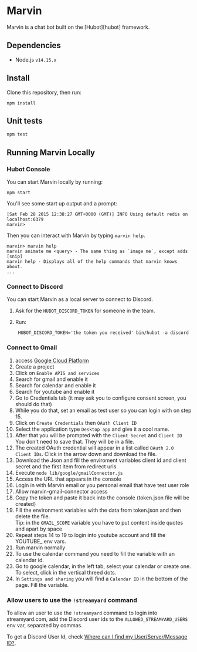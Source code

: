 # Marvin

Marvin is a chat bot built on the [Hubot][hubot] framework.

## Dependencies

- Node.js `v14.15.x`

## Install

Clone this repository, then run:

    npm install

## Unit tests

    npm test

## Running Marvin Locally

### Hubot Console

You can start Marvin locally by running:

    npm start

You'll see some start up output and a prompt:

    [Sat Feb 28 2015 12:38:27 GMT+0000 (GMT)] INFO Using default redis on localhost:6379
    marvin>

Then you can interact with Marvin by typing `marvin help`.

    marvin> marvin help
    marvin animate me <query> - The same thing as `image me`, except adds [snip]
    marvin help - Displays all of the help commands that marvin knows about.
    ...

### Connect to Discord

You can start Marvin as a local server to connect to Discord.

1. Ask for the `HUBOT_DISCORD_TOKEN` for someone in the team.
2. Run:

        HUBOT_DISCORD_TOKEN='the token you received' bin/hubot -a discord

### Connect to Gmail

1. access [Google Cloud Platform](https://console.developers.google.com)
2. Create a project 
3. Click on `Enable APIS and services`
4. Search for gmail and enable it
5. Search for calendar and enable it
6. Search for youtube and enable it
7. Go to Credentials tab (it may ask you to configure consent screen, you should do that)
8. While you do that, set an email as test user so you can login with on step 15.
9. Click on `Create Credentials` then `OAuth Client ID`
10. Select the application type `Desktop app` and give it a cool name.
11. After that you will be prompted with the `Client Secret` and `Client ID` You don't need to save that. They will be in a file.
12. The created OAuth credential will appear in a list called `OAuth 2.0 Client IDs`. Click in the arrow down and download the file.
13. Download the Json and fill the enviroment variables client id and client secret and the first item from redirect uris
14. Execute `node lib/google/gmailConnector.js`
15. Access the URL that appears in the console
16. Login in with Marvin email or you personal email that have test user role
17. Allow marvin-gmail-connector access
18. Copy the token and paste it back into the console (token.json file will be created)
19. Fill the environment variables with the data from token.json and then delete the file.<br>
 Tip: in the `GMAIL_SCOPE` variable you have to put content inside quotes and apart by space
20. Repeat steps 14 to 19 to login into youtube account and fill the YOUTUBE_ env vars.
21. Run marvin normally
22. To use the calendar command you need to fill the variable with an calendar id.
23. Go to google calendar, in the left tab, select your calendar or create one. To select, click in the vertical threed dots.
24. In `Settings and sharing` you will find a `Calendar ID` in the bottom of the page. Fill the variable.

### Allow users to use the `!streamyard` command

To allow an user to use the `!streamyard` command to login into streamyard.com,
add the Discord user ids to the `ALLOWED_STREAMYARD_USERS` env var, separated by commas.

To get a Discord User Id, check [Where can I find my User/Server/Message ID?](https://support.discord.com/hc/en-us/articles/206346498-Where-can-I-find-my-User-Server-Message-ID-).
